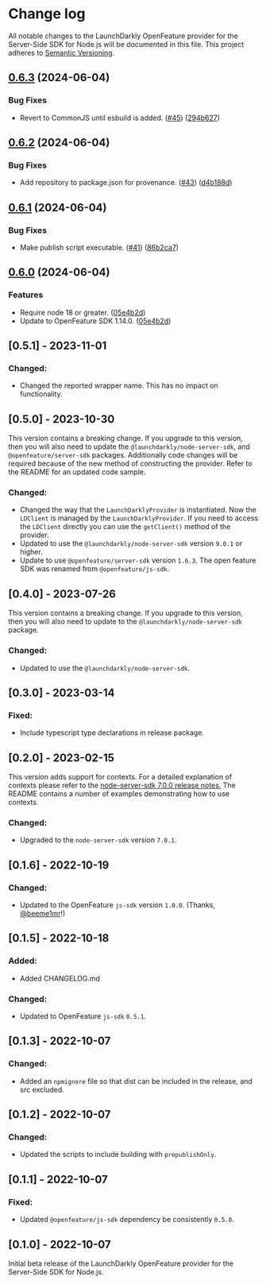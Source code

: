 # Change log

All notable changes to the LaunchDarkly OpenFeature provider for the Server-Side SDK for Node.js will be documented in this file. This project adheres to [Semantic Versioning](http://semver.org).

## [0.6.3](https://github.com/launchdarkly/openfeature-node-server/compare/openfeature-node-server-v0.6.2...openfeature-node-server-v0.6.3) (2024-06-04)


### Bug Fixes

* Revert to CommonJS until esbuild is added. ([#45](https://github.com/launchdarkly/openfeature-node-server/issues/45)) ([294b627](https://github.com/launchdarkly/openfeature-node-server/commit/294b627208d2a134900f3429e0892d5847752b83))

## [0.6.2](https://github.com/launchdarkly/openfeature-node-server/compare/openfeature-node-server-v0.6.1...openfeature-node-server-v0.6.2) (2024-06-04)


### Bug Fixes

* Add repository to package.json for provenance. ([#43](https://github.com/launchdarkly/openfeature-node-server/issues/43)) ([d4b188d](https://github.com/launchdarkly/openfeature-node-server/commit/d4b188d55ed2a478d0549c999c16a892093c1b3d))

## [0.6.1](https://github.com/launchdarkly/openfeature-node-server/compare/openfeature-node-server-v0.6.0...openfeature-node-server-v0.6.1) (2024-06-04)


### Bug Fixes

* Make publish script executable. ([#41](https://github.com/launchdarkly/openfeature-node-server/issues/41)) ([86b2ca7](https://github.com/launchdarkly/openfeature-node-server/commit/86b2ca7cc5e3d83e15b558653df3fe896084c1e0))

## [0.6.0](https://github.com/launchdarkly/openfeature-node-server/compare/openfeature-node-server-v0.5.1...openfeature-node-server-v0.6.0) (2024-06-04)


### Features

* Require node 18 or greater. ([05e4b2d](https://github.com/launchdarkly/openfeature-node-server/commit/05e4b2d74927ecfb3c7d8274bfd914bb6985cb92))
* Update to OpenFeature SDK 1.14.0. ([05e4b2d](https://github.com/launchdarkly/openfeature-node-server/commit/05e4b2d74927ecfb3c7d8274bfd914bb6985cb92))

## [0.5.1] - 2023-11-01
### Changed:
- Changed the reported wrapper name. This has no impact on functionality.

## [0.5.0] - 2023-10-30
This version contains a breaking change. If you upgrade to this version, then you will also need to update the `@launchdarkly/node-server-sdk`, and `@openfeature/server-sdk` packages. Additionally code changes will be required because of the new method of constructing the provider. Refer to the README for an updated code sample.

### Changed:
- Changed the way that the `LaunchDarklyProvider` is instantiated. Now the `LDClient` is managed by the `LaunchDarklyProvider`. If you need to access the `LDClient` directly you can use the `getClient()` method of the provider.
- Updated to use the `@launchdarkly/node-server-sdk` version `9.0.1` or higher.
- Update to use `@openfeature/server-sdk` version `1.6.3`. The open feature SDK was renamed from `@openfeature/js-sdk`.

## [0.4.0] - 2023-07-26
This version contains a breaking change. If you upgrade to this version, then you will also need to update to the `@launchdarkly/node-server-sdk` package.

### Changed:
- Updated to use the `@launchdarkly/node-server-sdk`.

## [0.3.0] - 2023-03-14
### Fixed:
- Include typescript type declarations in release package.

## [0.2.0] - 2023-02-15
This version adds support for contexts. For a detailed explanation of contexts please refer to the [node-server-sdk 7.0.0 release notes.](https://github.com/launchdarkly/node-server-sdk/releases/tag/7.0.0) The README contains a number of examples demonstrating how to use contexts.

### Changed:
- Upgraded to the `node-server-sdk` version `7.0.1`.

## [0.1.6] - 2022-10-19
### Changed:
- Updated to the OpenFeature `js-sdk` version `1.0.0`. (Thanks, [@beeme1mr](https://github.com/launchdarkly/openfeature-node-server/pull/14)!)

## [0.1.5] - 2022-10-18
### Added:
- Added CHANGELOG.md

### Changed:
- Updated to OpenFeature `js-sdk` `0.5.1`.

## [0.1.3] - 2022-10-07
### Changed:
- Added an `npmignore` file so that dist can be included in the release, and src excluded.

## [0.1.2] - 2022-10-07
### Changed:
- Updated the scripts to include building with `prepublishOnly`.

## [0.1.1] - 2022-10-07
### Fixed:
- Updated `@openfeature/js-sdk` dependency be consistently `0.5.0`.

## [0.1.0] - 2022-10-07
Initial beta release of the LaunchDarkly OpenFeature provider for the Server-Side SDK for Node.js.
